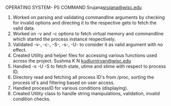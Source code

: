 OPERATING SYSTEM- PS COMMAND
Srujana<srujana@wisc.edu>
1. Worked on parsing and validating commandline arguments by checking for invalid options and directing it to the respective gets to fetch the valid data.
2. Worked on -v and -c options to fetch virtual memory and commandline which started the process instance respectively.
3. Validated -v-, -c-, -S-, -s-, -U- to consider it as valid argument with no effect.
4. Created Utility and helper files for accessing various functions used across the project.
Sushma K N <kudlurnirvan@wisc.edu>
1. Handled -s -U -S to fetch state, utime and stime with respect to process ID.
2. Directory read and fetching all process ID's from /proc, sorting the process id's and filtering based on user access.
3. Handled processID for various conditions (displaying).
4. Created Utility class to handle string manipulations, validation, invalid condition checks.


